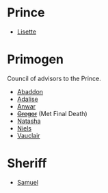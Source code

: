 <!-- TITLE: Officials -->
<!-- SUBTITLE: The Officials of our fair city of Minneapolis-->

# Prince
*  [Lisette](/home/vtm/npc/lisette)

# Primogen
Council of advisors to the Prince.

* [Abaddon](/home/vtm/npc/abaddon)
* [Adalise](/home/vtm/npc/adalise)
* [Anwar](/home/vtm/npc/anwar)
* ~~[Gregor](/home/vtm/npc/gregor)~~ (Met Final Death)
* [Natasha](/home/vtm/npc/natasha)
* [Niels](/home/vtm/npc/niels)
* [Vauclair](/home/vtm/npc/vauclair)

# Sheriff
* [Samuel](/home/vtm/npc/samuel)



